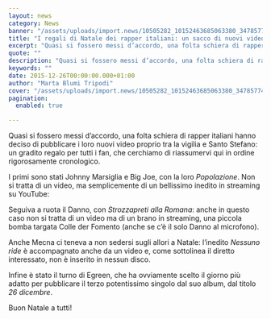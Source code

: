 ```yaml
---
layout: news
category: News
banner: "/assets/uploads/import.news/10505282_10152463685063380_347857746823685675_n.jpg"
title: "I regali di Natale dei rapper italiani: un sacco di nuovi video e inediti sotto l’albero"
excerpt: "Quasi si fossero messi d’accordo, una folta schiera di rapper italiani hanno deciso di pubblicare i loro nuovi video proprio tra la vigilia e Santo Stefano: un gradito regalo per tutti i fan, che cerchiamo di riassumervi qui in ordine rigorosamente cronologico. I primi sono stati Johnny Marsiglia e Big Joe, con la loro Popolazione. Non [&hellip"
quote: ""
description: "Quasi si fossero messi d’accordo, una folta schiera di rapper italiani hanno deciso di pubblicare i loro nuovi video proprio tra la vigilia e Santo Stefano: un gradito regalo per tutti i fan, che cerchiamo di riassumervi qui in ordine rigorosamente cronologico. I primi sono stati Johnny Marsiglia e Big Joe, con la loro Popolazione. Non [&hellip"
keywords: ""
date: 2015-12-26T00:00:00.000+01:00
author: "Marta Blumi Tripodi"
cover: "/assets/uploads/import.news/10505282_10152463685063380_347857746823685675_n.jpg"
pagination:
  enabled: true

---
```


[](https://hotmc.com/wp-content/uploads/2015/12/10505282%5F10152463685063380%5F347857746823685675%5Fn.jpg)

Quasi si fossero messi d’accordo, una folta schiera di rapper italiani hanno deciso di pubblicare i loro nuovi video proprio tra la vigilia e Santo Stefano: un gradito regalo per tutti i fan, che cerchiamo di riassumervi qui in ordine rigorosamente cronologico.

I primi sono stati Johnny Marsiglia e Big Joe, con la loro _Popolazione_. Non si tratta di un video, ma semplicemente di un bellissimo inedito in streaming su YouTube:  

Seguiva a ruota il Danno, con _Strozzapreti alla Romana_: anche in questo caso non si tratta di un video ma di un brano in streaming, una piccola bomba targata Colle der Fomento (anche se c’è il solo Danno al microfono).

Anche Mecna ci teneva a non sedersi sugli allori a Natale: l’inedito _Nessuno ride_ è accompagnato anche da un video e, come sottolinea il diretto interessato, non è inserito in nessun disco.

Infine è stato il turno di Egreen, che ha ovviamente scelto il giorno più adatto per pubblicare il terzo potentissimo singolo dal suo album, dal titolo _26 dicembre_.

Buon Natale a tutti!